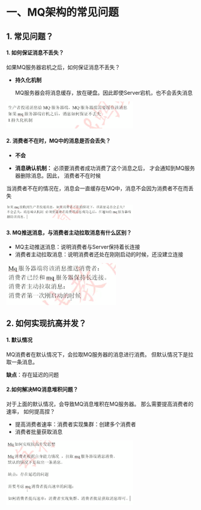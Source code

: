 # 一、MQ架构的常见问题

## 1. 常见问题？



#### 1. 如何保证消息不丢失？

如果MQ服务器宕机之后，如何保证消息不丢失？

- **持久化机制**

   MQ服务器会将消息缓存，放在硬盘。因此即使Server宕机，也不会丢失消息

<img src="pic/4MQ%E6%9E%B6%E6%9E%84%E5%B8%B8%E8%A7%81%E9%97%AE%E9%A2%98.assets/image-20220727102213908.png" alt="image-20220727102213908" style="zoom:33%;" />



#### 2. 消费者不在时，MQ中的消息是否会丢失？

- **不会**

- **消息确认机制：** 必须要消费者成功消费了这个消息之后， 才会通知到MQ服务器删除消息。因此， 消费者不在时候

当消费者不在的情况在，消息会一直缓存在MQ中，消息不会因为消费者不在而丢失

<img src="pic/4MQ%E6%9E%B6%E6%9E%84%E5%B8%B8%E8%A7%81%E9%97%AE%E9%A2%98.assets/image-20220727102412005.png" alt="image-20220727102412005" style="zoom:33%;" />



#### 3. MQ推送消息，与消费者主动拉取消息有什么区别？

- MQ主动推送消息：说明消费者与Server保持着长连接
- 消费者主动拉取消息：说明消费者还处在刚刚启动的时候，还没建立连接

<img src="pic/4MQ%E6%9E%B6%E6%9E%84%E5%B8%B8%E8%A7%81%E9%97%AE%E9%A2%98.assets/image-20220727102624869.png" alt="image-20220727102624869" style="zoom:33%;" />

## 2. 如何实现抗高并发？



#### 1. 默认情况

MQ消费者在默认情况下，会拉取MQ服务器的消息进行消费。 但默认情况下是拉取一条消息。

**缺点**：存在延迟的问题



#### 2.如何解决MQ消息堆积问题？

对于上面的默认情况，会导致MQ消息堆积在MQ服务器。 那么需要提高消费者的速率， 如何提高捏？

- 提高消费者速率：消费者实现集群：创建多个消费者
- 消费者批量获取消息

<img src="pic/4MQ%E6%9E%B6%E6%9E%84%E5%B8%B8%E8%A7%81%E9%97%AE%E9%A2%98.assets/image-20220727104439052.png" alt="image-20220727104439052" style="zoom:33%;" />